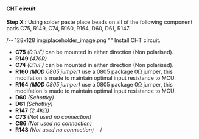 #### CHT circuit ####
**Step X :**
Using solder paste place beads on all of the following component pads C75, R149, C74, R160, R164, D60, D61, R147.

/-- 128x128 img/placeholder_image.png "" Install CHT circuit.

- **C75**  *(0.1uF)* can be mounted in either direction (Non polarised).
- **R149** *(470R)*
- **C74**  *(0.1uF)* can be mounted in either direction (Non polarised).
- **R160** *(**MOD** 0805 jumper)* use a 0805 package 0&ohm; jumper, this modifation is made to maintain optimal input resistance to MCU.
- **R164** *(**MOD** 0805 jumper)* use a 0805 package 0&ohm; jumper, this modifation is made to maintain optimal input resistance to MCU.
- **D60**  *(Schottky)*
- **D61**  *(Schottky)*
- **R147** *(2.4K&ohm;)*
- **C73**  *(Not used no connection)*
- **C86**  *(Not used no connection)*
- **R148** *(Not used no connection)*
--/
